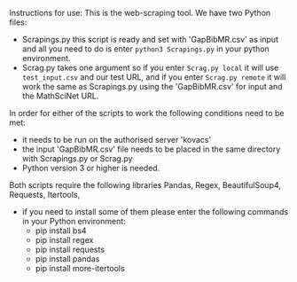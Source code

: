 Instructions for use:
This is the web-scraping tool.
We have two Python files:
 + Scrapings.py this script is ready and set with 'GapBibMR.csv' as input and all you need to do is enter `python3 Scrapings.py` in your python environment.
 + Scrag.py takes one argument so if you enter `Scrag.py local` it will use `test_input.csv` and our test URL, and if you enter `Scrag.py remote` it will work the same as Scrapings.py using the 'GapBibMR.csv' for input and the MathSciNet URL.
 
In order for either of the scripts to work the following conditions need to be met:
 + it needs to be run on the authorised server 'kovacs'
 + the input 'GapBibMR.csv' file needs to be placed in the same directory with Scrapings.py or Scrag.py
 + Python version 3 or higher is needed.
 
 Both scripts require the following libraries Pandas, Regex, BeautifulSoup4, Requests, Itertools,
 + if you need to install some of them please enter the following commands in your Python environment:
     - pip install bs4
     - pip install regex
     - pip install requests
     - pip install pandas
     - pip install more-itertools


